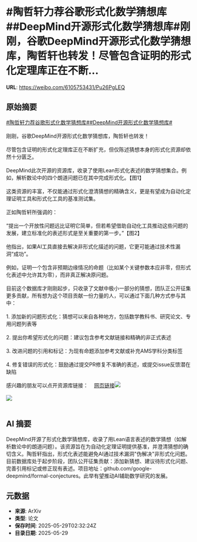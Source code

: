 # #陶哲轩力荐谷歌形式化数学猜想库##DeepMind开源形式化数学猜想库#刚刚，谷歌DeepMind开源形式化数学猜想库，陶哲轩也转发！尽管包含证明的形式化定理库正在不断...

**URL**: https://weibo.com/6105753431/Pu26PgLEQ

## 原始摘要

<a href="https://m.weibo.cn/search?containerid=231522type%3D1%26t%3D10%26q%3D%23%E9%99%B6%E5%93%B2%E8%BD%A9%E5%8A%9B%E8%8D%90%E8%B0%B7%E6%AD%8C%E5%BD%A2%E5%BC%8F%E5%8C%96%E6%95%B0%E5%AD%A6%E7%8C%9C%E6%83%B3%E5%BA%93%23&amp;extparam=%23%E9%99%B6%E5%93%B2%E8%BD%A9%E5%8A%9B%E8%8D%90%E8%B0%B7%E6%AD%8C%E5%BD%A2%E5%BC%8F%E5%8C%96%E6%95%B0%E5%AD%A6%E7%8C%9C%E6%83%B3%E5%BA%93%23" data-hide=""><span class="surl-text">#陶哲轩力荐谷歌形式化数学猜想库#</span></a><a href="https://m.weibo.cn/search?containerid=231522type%3D1%26t%3D10%26q%3D%23DeepMind%E5%BC%80%E6%BA%90%E5%BD%A2%E5%BC%8F%E5%8C%96%E6%95%B0%E5%AD%A6%E7%8C%9C%E6%83%B3%E5%BA%93%23&amp;extparam=%23DeepMind%E5%BC%80%E6%BA%90%E5%BD%A2%E5%BC%8F%E5%8C%96%E6%95%B0%E5%AD%A6%E7%8C%9C%E6%83%B3%E5%BA%93%23" data-hide=""><span class="surl-text">#DeepMind开源形式化数学猜想库#</span></a><br><br>刚刚，谷歌DeepMind开源形式化数学猜想库，陶哲轩也转发！<br><br>尽管包含证明的形式化定理库正在不断扩充，但仅陈述猜想本身的形式化资源却依然十分匮乏。<br><br>DeepMind此次开源的资源库，收录了使用Lean形式化表述的数学猜想集合。例如，解析数论中的四个朗道问题已在其中完成形式化。【图1】<br><br>这类资源的丰富，不仅能通过形式化澄清猜想的精确含义，更是有望成为自动化定理证明工具和形式化工具的基准测试集。<br><br>正如陶哲轩所强调的：<br><br>“提出一个开放性问题远比证明它简单，但若希望借助自动化工具推动这些问题的发展，建立标准化的表述形式是至关重要的第一步。”【图2】<br><br>他指出，如果AI工具直接去解决非形式化描述的问题，它更可能通过技术性漏洞“成功”。<br><br>例如，证明一个包含非预期边缘情况的命题（比如某个关键参数本应非零，但形式化表述中允许其为零），而非真正解决原问题。<br><br>目前这个数据库才刚刚起步，只收录了文献中极小一部分的猜想，团队正公开征集更多贡献，所有想为这个项目贡献一份力量的人，可以通过下面几种方式参与其中：<br><br>1. 添加新的问题形式化：猜想可以来自各种地方，包括数学教科书、研究论文、专用问题列表等<br><br>2. 提出你希望形式化的问题：建议包含参考文献链接和精确的非正式表述<br><br>3. 改进问题的引用和标记：为现有命题添加参考文献或补充AMS学科分类标签<br><br>4. 修复错误的形式化：鼓励通过提交PR修复不准确的表述，或提交issue反馈潜在缺陷<br><br>感兴趣的朋友可以点开资源库链接：<a href="https://weibo.cn/sinaurl?u=https%3A%2F%2Fgithub.com%2Fgoogle-deepmind%2Fformal-conjectures" data-hide=""><span class="url-icon"><img style="width: 1rem;height: 1rem" src="https://h5.sinaimg.cn/upload/2015/09/25/3/timeline_card_small_web_default.png" referrerpolicy="no-referrer"></span><span class="surl-text">网页链接</span></a><img style="" src="https://tvax1.sinaimg.cn/large/006Fd7o3gy1i1w4sbatswj310a0t8qdy.jpg" referrerpolicy="no-referrer"><br><br><img style="" src="https://tvax2.sinaimg.cn/large/006Fd7o3gy1i1w4sfmts3j30wk1n47wh.jpg" referrerpolicy="no-referrer"><br><br>

## AI 摘要

DeepMind开源了形式化数学猜想库，收录了用Lean语言表述的数学猜想（如解析数论中的朗道问题）。该资源旨在为自动化定理证明提供基准，并澄清猜想的确切含义。陶哲轩指出，形式化表述能避免AI通过技术漏洞"伪解决"非形式化问题。目前数据库处于起步阶段，团队公开征集贡献：添加新猜想、建议待形式化问题、完善引用标记或修正现有表述。项目地址：github.com/google-deepmind/formal-conjectures。此举有望推动AI辅助数学研究的发展。

## 元数据

- **来源**: ArXiv
- **类型**: 论文
- **保存时间**: 2025-05-29T02:32:24Z
- **目录日期**: 2025-05-29
